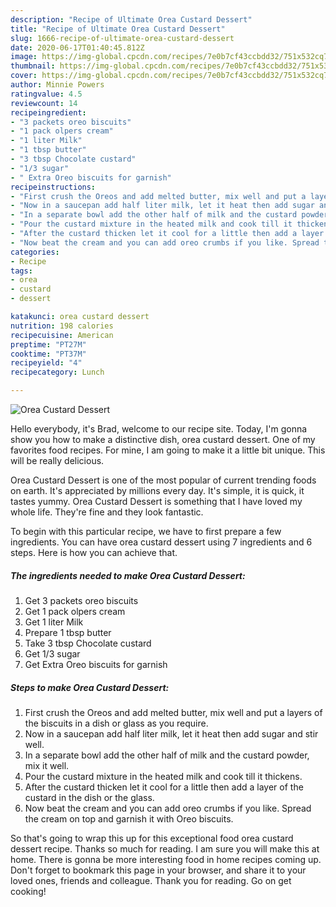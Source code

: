```yaml
---
description: "Recipe of Ultimate Orea Custard Dessert"
title: "Recipe of Ultimate Orea Custard Dessert"
slug: 1666-recipe-of-ultimate-orea-custard-dessert
date: 2020-06-17T01:40:45.812Z
image: https://img-global.cpcdn.com/recipes/7e0b7cf43ccbdd32/751x532cq70/orea-custard-dessert-recipe-main-photo.jpg
thumbnail: https://img-global.cpcdn.com/recipes/7e0b7cf43ccbdd32/751x532cq70/orea-custard-dessert-recipe-main-photo.jpg
cover: https://img-global.cpcdn.com/recipes/7e0b7cf43ccbdd32/751x532cq70/orea-custard-dessert-recipe-main-photo.jpg
author: Minnie Powers
ratingvalue: 4.5
reviewcount: 14
recipeingredient:
- "3 packets oreo biscuits"
- "1 pack olpers cream"
- "1 liter Milk"
- "1 tbsp butter"
- "3 tbsp Chocolate custard"
- "1/3 sugar"
- " Extra Oreo biscuits for garnish"
recipeinstructions:
- "First crush the Oreos and add melted butter, mix well and put a layers of the biscuits in a dish or glass as you require."
- "Now in a saucepan add half liter milk, let it heat then add sugar and stir well."
- "In a separate bowl add the other half of milk and the custard powder, mix it well."
- "Pour the custard mixture in the heated milk and cook till it thickens."
- "After the custard thicken let it cool for a little then add a layer of the custard in the dish or the glass."
- "Now beat the cream and you can add oreo crumbs if you like. Spread the cream on top and garnish it with Oreo biscuits."
categories:
- Recipe
tags:
- orea
- custard
- dessert

katakunci: orea custard dessert 
nutrition: 198 calories
recipecuisine: American
preptime: "PT27M"
cooktime: "PT37M"
recipeyield: "4"
recipecategory: Lunch

---
```



![Orea Custard Dessert](https://img-global.cpcdn.com/recipes/7e0b7cf43ccbdd32/751x532cq70/orea-custard-dessert-recipe-main-photo.jpg)

Hello everybody, it's Brad, welcome to our recipe site. Today, I'm gonna show you how to make a distinctive dish, orea custard dessert. One of my favorites food recipes. For mine, I am going to make it a little bit unique. This will be really delicious.



Orea Custard Dessert is one of the most popular of current trending foods on earth. It's appreciated by millions every day. It's simple, it is quick, it tastes yummy. Orea Custard Dessert is something that I have loved my whole life. They're fine and they look fantastic.


To begin with this particular recipe, we have to first prepare a few ingredients. You can have orea custard dessert using 7 ingredients and 6 steps. Here is how you can achieve that.

<!--inarticleads1-->

##### The ingredients needed to make Orea Custard Dessert:

1. Get 3 packets oreo biscuits
1. Get 1 pack olpers cream
1. Get 1 liter Milk
1. Prepare 1 tbsp butter
1. Take 3 tbsp Chocolate custard
1. Get 1/3 sugar
1. Get  Extra Oreo biscuits for garnish




<!--inarticleads2-->

##### Steps to make Orea Custard Dessert:

1. First crush the Oreos and add melted butter, mix well and put a layers of the biscuits in a dish or glass as you require.
1. Now in a saucepan add half liter milk, let it heat then add sugar and stir well.
1. In a separate bowl add the other half of milk and the custard powder, mix it well.
1. Pour the custard mixture in the heated milk and cook till it thickens.
1. After the custard thicken let it cool for a little then add a layer of the custard in the dish or the glass.
1. Now beat the cream and you can add oreo crumbs if you like. Spread the cream on top and garnish it with Oreo biscuits.




So that's going to wrap this up for this exceptional food orea custard dessert recipe. Thanks so much for reading. I am sure you will make this at home. There is gonna be more interesting food in home recipes coming up. Don't forget to bookmark this page in your browser, and share it to your loved ones, friends and colleague. Thank you for reading. Go on get cooking!
